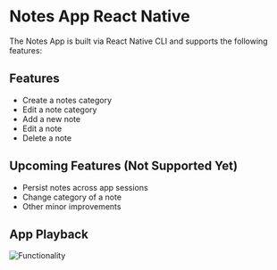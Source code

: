 # Notes App React Native

The Notes App is built via React Native CLI and supports the following features:

## Features

- Create a notes category
- Edit a note category
- Add a new note
- Edit a note
- Delete a note

## Upcoming Features (Not Supported Yet)

- Persist notes across app sessions
- Change category of a note
- Other minor improvements

## App Playback

![Functionality](https://github.com/shettychirag7/react-native-notes-app/blob/docs/readme/docs/screens/app-playback.gif)
